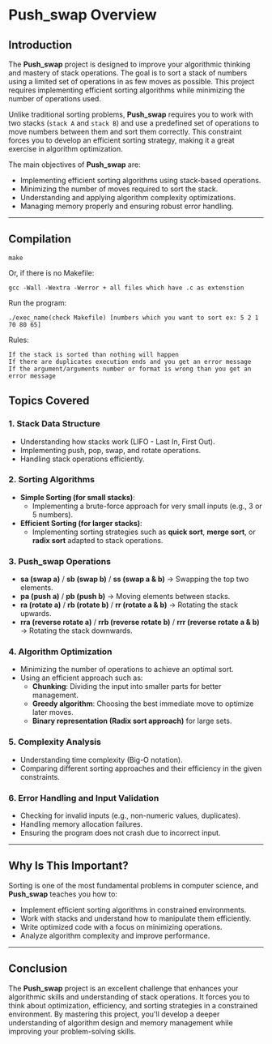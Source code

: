 # Push_swap Overview

## Introduction

The **Push_swap** project is designed to improve your algorithmic thinking and mastery of stack operations. The goal is to sort a stack of numbers using a limited set of operations in as few moves as possible. This project requires implementing efficient sorting algorithms while minimizing the number of operations used.

Unlike traditional sorting problems, **Push_swap** requires you to work with two stacks (`stack A` and `stack B`) and use a predefined set of operations to move numbers between them and sort them correctly. This constraint forces you to develop an efficient sorting strategy, making it a great exercise in algorithm optimization.

The main objectives of **Push_swap** are:
- Implementing efficient sorting algorithms using stack-based operations.
- Minimizing the number of moves required to sort the stack.
- Understanding and applying algorithm complexity optimizations.
- Managing memory properly and ensuring robust error handling.

---

## Compilation

```
make
```
Or, if there is no Makefile:
```
gcc -Wall -Wextra -Werror + all files which have .c as extenstion
```
Run the program:
```
./exec_name(check Makefile) [numbers which you want to sort ex: 5 2 1 70 80 65]

```
Rules:
```
If the stack is sorted than nothing will happen
If there are duplicates execution ends and you get an error message
If the argument/arguments number or format is wrong than you get an error message
```
## Topics Covered

### 1. **Stack Data Structure**
   - Understanding how stacks work (LIFO - Last In, First Out).
   - Implementing push, pop, swap, and rotate operations.
   - Handling stack operations efficiently.

### 2. **Sorting Algorithms**
   - **Simple Sorting (for small stacks)**:
     - Implementing a brute-force approach for very small inputs (e.g., 3 or 5 numbers).
   - **Efficient Sorting (for larger stacks)**:
     - Implementing sorting strategies such as **quick sort**, **merge sort**, or **radix sort** adapted to stack operations.

### 3. **Push_swap Operations**
   - **sa (swap a)** / **sb (swap b)** / **ss (swap a & b)** → Swapping the top two elements.
   - **pa (push a)** / **pb (push b)** → Moving elements between stacks.
   - **ra (rotate a)** / **rb (rotate b)** / **rr (rotate a & b)** → Rotating the stack upwards.
   - **rra (reverse rotate a)** / **rrb (reverse rotate b)** / **rrr (reverse rotate a & b)** → Rotating the stack downwards.

### 4. **Algorithm Optimization**
   - Minimizing the number of operations to achieve an optimal sort.
   - Using an efficient approach such as:
     - **Chunking**: Dividing the input into smaller parts for better management.
     - **Greedy algorithm**: Choosing the best immediate move to optimize later moves.
     - **Binary representation (Radix sort approach)** for large sets.

### 5. **Complexity Analysis**
   - Understanding time complexity (Big-O notation).
   - Comparing different sorting approaches and their efficiency in the given constraints.

### 6. **Error Handling and Input Validation**
   - Checking for invalid inputs (e.g., non-numeric values, duplicates).
   - Handling memory allocation failures.
   - Ensuring the program does not crash due to incorrect input.

---

## Why Is This Important?

Sorting is one of the most fundamental problems in computer science, and **Push_swap** teaches you how to:
- Implement efficient sorting algorithms in constrained environments.
- Work with stacks and understand how to manipulate them efficiently.
- Write optimized code with a focus on minimizing operations.
- Analyze algorithm complexity and improve performance.

---

## Conclusion

The **Push_swap** project is an excellent challenge that enhances your algorithmic skills and understanding of stack operations. It forces you to think about optimization, efficiency, and sorting strategies in a constrained environment. By mastering this project, you'll develop a deeper understanding of algorithm design and memory management while improving your problem-solving skills.
